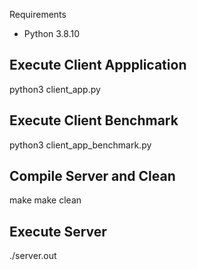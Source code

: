 Requirements
* Python 3.8.10

Execute Client Appplication
----------------------
python3 client_app.py <TOTAL BLOCKS> <BLOCK SIZE> <FRESH TIME>


Execute Client Benchmark
----------------------
python3 client_app_benchmark.py <TOTAL BLOCKS> <BLOCK SIZE> <FRESH TIME>


Compile Server and Clean
---------------------
make
make clean

Execute Server
---------------------
./server.out






